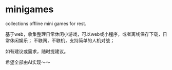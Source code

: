 # minigames
collections offline mini games for rest. 

基于web，收集整理日常休闲小游戏，可以web或小程序，或者离线保存下载，日常休闲娱乐；
不联网，不联机，支持简单的人机对战；

如有建议或需求，随时提建议。

希望全部由AI实现～～
